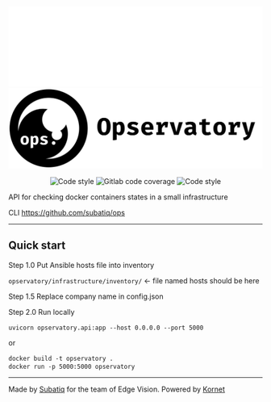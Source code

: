 ![](docs/brands/full_logo_white.svg#gh-dark-mode-only)
![](docs/brands/full_logo_black.svg#gh-light-mode-only)

<p align="center">
  <img alt="Code style" src="https://img.shields.io/badge/license-mozilla%20PL%202-black?style=for-the-badge">
  <img alt="Gitlab code coverage" src="https://img.shields.io/gitlab/coverage/subatiq/opservatory/master?style=for-the-badge">
  <img alt="Code style" src="https://img.shields.io/badge/code%20style-black-black?style=for-the-badge">
</p>

API for checking docker containers states in a small infrastructure

CLI https://github.com/subatiq/ops

---

## Quick start

Step 1.0  Put Ansible hosts file into inventory

`opservatory/infrastructure/inventory/` <- file named hosts should be here

Step 1.5  Replace company name in config.json

Step 2.0  Run locally

```
uvicorn opservatory.api:app --host 0.0.0.0 --port 5000
```

or 

```
docker build -t opservatory .
docker run -p 5000:5000 opservatory
```

---

Made by [Subatiq](https://github.com/subatiq) for the team of Edge Vision. Powered by [Kornet](https://subatiq.github.io/kornet/)
